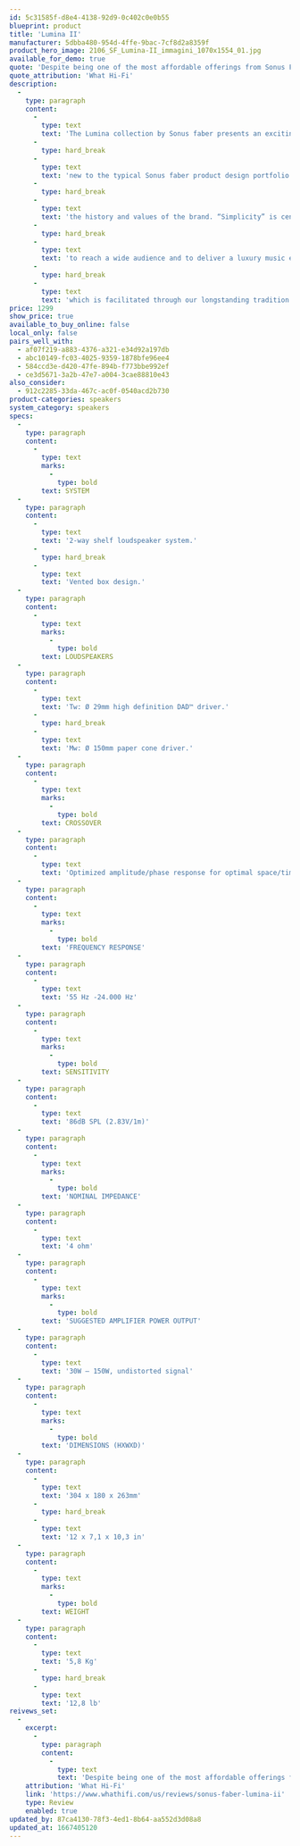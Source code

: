 ```yaml
---
id: 5c31585f-d8e4-4138-92d9-0c402c0e0b55
blueprint: product
title: 'Lumina II'
manufacturer: 5dbba480-954d-4ffe-9bac-7cf8d2a8359f
product_hero_image: 2106_SF_Lumina-II_immagini_1070x1554_01.jpg
available_for_demo: true
quote: 'Despite being one of the most affordable offerings from Sonus Faber, the Lumina II offers the natural, open and detailed sound that the brand is known for, and that it does so in such a gorgeous package and at a low cost is remarkable.'
quote_attribution: 'What Hi-Fi'
description:
  -
    type: paragraph
    content:
      -
        type: text
        text: 'The Lumina collection by Sonus faber presents an exciting change,'
      -
        type: hard_break
      -
        type: text
        text: 'new to the typical Sonus faber product design portfolio but still able to embody'
      -
        type: hard_break
      -
        type: text
        text: 'the history and values of the brand. “Simplicity” is central to the collection’s identity that aims'
      -
        type: hard_break
      -
        type: text
        text: 'to reach a wide audience and to deliver a luxury music experience in all Sonus faber homes,'
      -
        type: hard_break
      -
        type: text
        text: 'which is facilitated through our longstanding tradition of refined materials and careful craftsmanship.'
price: 1299
show_price: true
available_to_buy_online: false
local_only: false
pairs_well_with:
  - af07f219-a883-4376-a321-e34d92a197db
  - abc10149-fc03-4025-9359-1878bfe96ee4
  - 584ccd3e-d420-47fe-894b-f773bbe992ef
  - ce3d5671-3a2b-47e7-a004-3cae88810e43
also_consider:
  - 912c2285-33da-467c-ac0f-0540acd2b730
product-categories: speakers
system_category: speakers
specs:
  -
    type: paragraph
    content:
      -
        type: text
        marks:
          -
            type: bold
        text: SYSTEM
  -
    type: paragraph
    content:
      -
        type: text
        text: '2-way shelf loudspeaker system.'
      -
        type: hard_break
      -
        type: text
        text: 'Vented box design.'
  -
    type: paragraph
    content:
      -
        type: text
        marks:
          -
            type: bold
        text: LOUDSPEAKERS
  -
    type: paragraph
    content:
      -
        type: text
        text: 'Tw: Ø 29mm high definition DAD™ driver.'
      -
        type: hard_break
      -
        type: text
        text: 'Mw: Ø 150mm paper cone driver.'
  -
    type: paragraph
    content:
      -
        type: text
        marks:
          -
            type: bold
        text: CROSSOVER
  -
    type: paragraph
    content:
      -
        type: text
        text: 'Optimized amplitude/phase response for optimal space/time performance. Crossover frequency: 1800 Hz.'
  -
    type: paragraph
    content:
      -
        type: text
        marks:
          -
            type: bold
        text: 'FREQUENCY RESPONSE'
  -
    type: paragraph
    content:
      -
        type: text
        text: '55 Hz -24.000 Hz'
  -
    type: paragraph
    content:
      -
        type: text
        marks:
          -
            type: bold
        text: SENSITIVITY
  -
    type: paragraph
    content:
      -
        type: text
        text: '86dB SPL (2.83V/1m)'
  -
    type: paragraph
    content:
      -
        type: text
        marks:
          -
            type: bold
        text: 'NOMINAL IMPEDANCE'
  -
    type: paragraph
    content:
      -
        type: text
        text: '4 ohm'
  -
    type: paragraph
    content:
      -
        type: text
        marks:
          -
            type: bold
        text: 'SUGGESTED AMPLIFIER POWER OUTPUT'
  -
    type: paragraph
    content:
      -
        type: text
        text: '30W – 150W, undistorted signal'
  -
    type: paragraph
    content:
      -
        type: text
        marks:
          -
            type: bold
        text: 'DIMENSIONS (HXWXD)'
  -
    type: paragraph
    content:
      -
        type: text
        text: '304 x 180 x 263mm'
      -
        type: hard_break
      -
        type: text
        text: '12 x 7,1 x 10,3 in'
  -
    type: paragraph
    content:
      -
        type: text
        marks:
          -
            type: bold
        text: WEIGHT
  -
    type: paragraph
    content:
      -
        type: text
        text: '5,8 Kg'
      -
        type: hard_break
      -
        type: text
        text: '12,8 lb'
reivews_set:
  -
    excerpt:
      -
        type: paragraph
        content:
          -
            type: text
            text: 'Despite being one of the most affordable offerings from Sonus Faber, the Lumina II offers the natural, open and detailed sound that the brand is known for, and that it does so in such a gorgeous package and at a low cost is remarkable.'
    attribution: 'What Hi-Fi'
    link: 'https://www.whathifi.com/us/reviews/sonus-faber-lumina-ii'
    type: Review
    enabled: true
updated_by: 87ca4130-78f3-4ed1-8b64-aa552d3d08a8
updated_at: 1667405120
---
```

